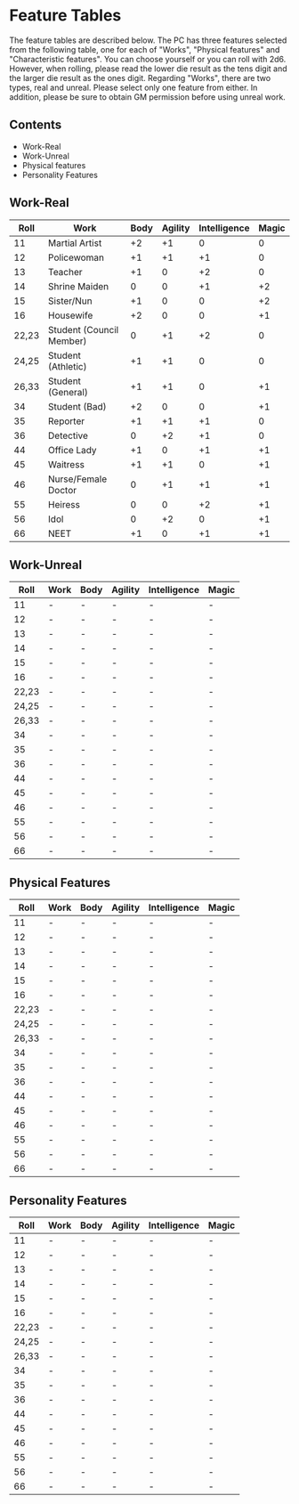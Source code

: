 # Feature Tables

The feature tables are described below. The PC has three features selected from the following table, one for each of "Works", "Physical features" and "Characteristic features". You can choose yourself or you can roll with 2d6. However, when rolling, please read the lower die result as the tens digit and the larger die result as the ones digit. Regarding "Works", there are two types, real and unreal. Please select only one feature from either. In addition, please be sure to obtain GM permission before using unreal work.

## Contents
- Work-Real
- Work-Unreal
- Physical features
- Personality Features

## Work-Real
| Roll | Work | Body | Agility | Intelligence | Magic |
| - | - | - | - | - | - | 
| 11 | Martial Artist | +2 | +1 | 0 | 0 | 
| 12 | Policewoman | +1 | +1 | +1 | 0 | 
| 13 | Teacher | +1 | 0 | +2 | 0 | 
| 14 | Shrine Maiden | 0 | 0 | +1 | +2 | 
| 15 | Sister/Nun | +1 | 0 | 0 | +2 | 
| 16 | Housewife | +2 | 0 | 0 | +1 | 
| 22,23 | Student (Council Member) | 0 | +1 | +2 | 0 | 
| 24,25 | Student (Athletic) | +1 | +1 | 0 | 0 | 
| 26,33 | Student (General) | +1 | +1 | 0 | +1 | 
| 34 | Student (Bad) | +2 | 0 | 0 | +1 | 
| 35 | Reporter | +1 | +1 | +1 | 0 | 
| 36 | Detective | 0 | +2 | +1 | 0 | 
| 44 | Office Lady | +1 | 0 | +1 | +1 | 
| 45 | Waitress | +1 | +1 | 0 | +1 | 
| 46 | Nurse/Female Doctor | 0 | +1 | +1 | +1 | 
| 55 | Heiress | 0 | 0 | +2 | +1 | 
| 56 | Idol | 0 | +2 | 0 | +1 | 
| 66 | NEET | +1 | 0 | +1 | +1 | 

## Work-Unreal
| Roll | Work | Body | Agility | Intelligence | Magic |
| - | - | - | - | - | - | 
| 11 | - | - | - | - | - | 
| 12 | - | - | - | - | - | 
| 13 | - | - | - | - | - | 
| 14 | - | - | - | - | - | 
| 15 | - | - | - | - | - | 
| 16 | - | - | - | - | - | 
| 22,23 | - | - | - | - | - | 
| 24,25 | - | - | - | - | - | 
| 26,33 | - | - | - | - | - | 
| 34 | - | - | - | - | - | 
| 35 | - | - | - | - | - | 
| 36 | - | - | - | - | - | 
| 44 | - | - | - | - | - | 
| 45 | - | - | - | - | - | 
| 46 | - | - | - | - | - | 
| 55 | - | - | - | - | - | 
| 56 | - | - | - | - | - | 
| 66 | - | - | - | - | - | 

## Physical Features
| Roll | Work | Body | Agility | Intelligence | Magic |
| - | - | - | - | - | - | 
| 11 | - | - | - | - | - | 
| 12 | - | - | - | - | - | 
| 13 | - | - | - | - | - | 
| 14 | - | - | - | - | - | 
| 15 | - | - | - | - | - | 
| 16 | - | - | - | - | - | 
| 22,23 | - | - | - | - | - | 
| 24,25 | - | - | - | - | - | 
| 26,33 | - | - | - | - | - | 
| 34 | - | - | - | - | - | 
| 35 | - | - | - | - | - | 
| 36 | - | - | - | - | - | 
| 44 | - | - | - | - | - | 
| 45 | - | - | - | - | - | 
| 46 | - | - | - | - | - | 
| 55 | - | - | - | - | - | 
| 56 | - | - | - | - | - | 
| 66 | - | - | - | - | - | 

## Personality Features
| Roll | Work | Body | Agility | Intelligence | Magic |
| - | - | - | - | - | - | 
| 11 | - | - | - | - | - | 
| 12 | - | - | - | - | - | 
| 13 | - | - | - | - | - | 
| 14 | - | - | - | - | - | 
| 15 | - | - | - | - | - | 
| 16 | - | - | - | - | - | 
| 22,23 | - | - | - | - | - | 
| 24,25 | - | - | - | - | - | 
| 26,33 | - | - | - | - | - | 
| 34 | - | - | - | - | - | 
| 35 | - | - | - | - | - | 
| 36 | - | - | - | - | - | 
| 44 | - | - | - | - | - | 
| 45 | - | - | - | - | - | 
| 46 | - | - | - | - | - | 
| 55 | - | - | - | - | - | 
| 56 | - | - | - | - | - | 
| 66 | - | - | - | - | - | 
